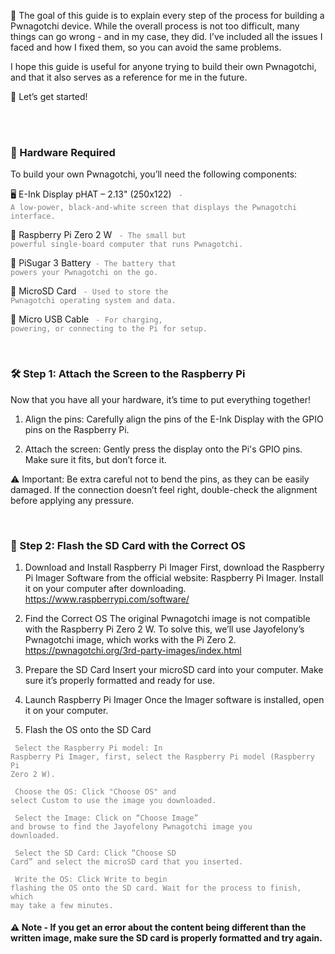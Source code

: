 🧭 The goal of this guide is to explain every step of the process for building a Pwnagotchi device. While the overall process is not too difficult, many things can go wrong - and in my case, they did. I’ve included all the issues I faced and how I fixed them, so you can avoid the same problems.

I hope this guide is useful for anyone trying to build their own Pwnagotchi, and that it also serves as a reference for me in the future.

🚀 Let’s get started!

<br>
<br>

### 🧰 Hardware Required
To build your own Pwnagotchi, you’ll need the following components:

🖥️ E-Ink Display pHAT – 2.13" (250x122) <code style="color : grey"> - A low-power, black-and-white screen that displays the Pwnagotchi interface.</code>

🍓 Raspberry Pi Zero 2 W <code style="color : grey"> - The small but powerful single-board computer that runs Pwnagotchi.</code>

🔋 PiSugar 3 Battery<code style="color : grey">  - The battery that powers your Pwnagotchi on the go.</code>

💾 MicroSD Card <code style="color : grey"> - Used to store the Pwnagotchi operating system and data.</code>

🔌 Micro USB Cable <code style="color : grey"> - For charging, powering, or connecting to the Pi for setup.</code>

<br>

### 🛠️ Step 1: Attach the Screen to the Raspberry Pi

Now that you have all your hardware, it’s time to put everything together!


1. Align the pins: Carefully align the pins of the E-Ink Display  with the GPIO pins on the Raspberry Pi.


2. Attach the screen: Gently press the display onto the Pi's GPIO pins. Make sure it fits, but don’t force it.


⚠️ Important: Be extra careful not to bend the pins, as they can be easily damaged. If the connection doesn’t feel right, double-check the alignment before applying any pressure.

<br>

### 💾 Step 2: Flash the SD Card with the Correct OS

1.  Download and Install Raspberry Pi Imager
First, download the Raspberry Pi Imager Software from the official website: Raspberry Pi Imager. Install it on your computer after downloading. https://www.raspberrypi.com/software/

2.  Find the Correct OS
The original Pwnagotchi image is not compatible with the Raspberry Pi Zero 2 W. To solve this, we’ll use Jayofelony’s Pwnagotchi image, which works with the Pi Zero 2. https://pwnagotchi.org/3rd-party-images/index.html

3.  Prepare the SD Card
Insert your microSD card  into your computer. Make sure it’s properly formatted and ready for use.

4.  Launch Raspberry Pi Imager
Once the Imager software is installed, open it on your computer.

5.  Flash the OS onto the SD Card
   
<code style="color : grey">  Select the Raspberry Pi model: In Raspberry Pi Imager, first, select the Raspberry Pi model (Raspberry Pi Zero 2 W).</code>

<code style="color : grey">  Choose the OS: Click "Choose OS" and select Custom to use the image you downloaded.</code>

<code style="color : grey">  Select the Image: Click on “Choose Image” and browse to find the Jayofelony Pwnagotchi image you downloaded.</code>

<code style="color : grey">  Select the SD Card: Click “Choose SD Card” and select the microSD card that you inserted.</code>

<code style="color : grey">  Write the OS: Click Write to begin flashing the OS onto the SD card. Wait for the process to finish, which may take a few minutes.</code>

#### ⚠️ Note - If you get an error about the content being different than the written image, make sure the SD card is properly formatted and try again.

